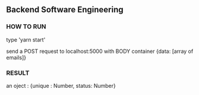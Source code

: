 ## Backend Software Engineering

### HOW TO RUN
type 'yarn start'

send a POST request to localhost:5000 with BODY container {data: [array of emails]}

### RESULT
an oject : {unique : Number, status: Number}